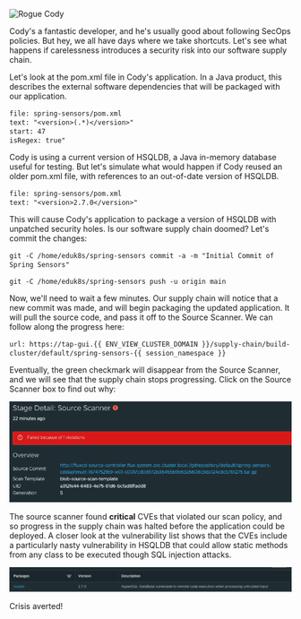 ![Rogue Cody](images/rogue-cody.png)

Cody's a fantastic developer, and he's usually good about following SecOps policies. But hey, we all have days where we take shortcuts. Let's see what happens if carelessness introduces a security risk into our software supply chain.

Let's look at the pom.xml file in Cody's application. In a Java product, this describes the external software dependencies that will be packaged with our application.

```editor:select-matching-text
file: spring-sensors/pom.xml
text: "<version>(.*)</version>"
start: 47
isRegex: true"
```

Cody is using a current version of HSQLDB, a Java in-memory database useful for testing. But let's simulate what would happen if Cody reused an older pom.xml file, with references to an out-of-date version of HSQLDB.

```editor:replace-text-selection
file: spring-sensors/pom.xml
text: "<version>2.7.0</version>"
```

This will cause Cody's application to package a version of HSQLDB with unpatched security holes. Is our software supply chain doomed? Let's commit the changes:

```execute
git -C /home/eduk8s/spring-sensors commit -a -m "Initial Commit of Spring Sensors"
```

```execute
git -C /home/eduk8s/spring-sensors push -u origin main
```

Now, we'll need to wait a few minutes. Our supply chain will notice that a new commit was made, and will begin packaging the updated application. It will pull the source code, and pass it off to the Source Scanner. We can follow along the progress here:

```dashboard:open-url
url: https://tap-gui.{{ ENV_VIEW_CLUSTER_DOMAIN }}/supply-chain/build-cluster/default/spring-sensors-{{ session_namespace }}
```

Eventually, the green checkmark will disappear from the Source Scanner, and we will see that the supply chain stops progressing. Click on the Source Scanner box to find out why:

![Violations](images/source-violation.png)

The source scanner found **critical** CVEs that violated our scan policy, and so progress in the supply chain was halted before the application could be deployed. A closer look at the vulnerability list shows that the CVEs include a particularly nasty vulnerability in HSQLDB that could allow static methods from any class to be executed though SQL injection attacks.

![GHSA-77xx-rxvh-q682](images/hsqldb-vulnerability.png)

Crisis averted!